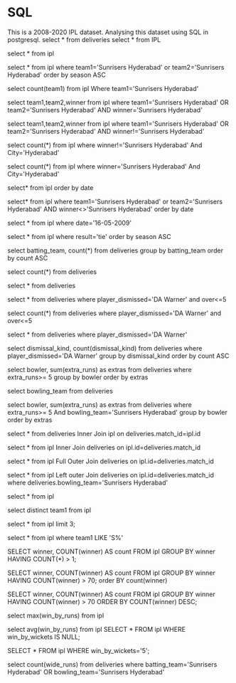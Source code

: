 # SQL
This is a 2008-2020 IPL dataset. Analysing this dataset using SQL in postgresql.
select * from deliveries
select * from IPL

select * from ipl


select * from ipl
where team1='Sunrisers Hyderabad' or team2='Sunrisers Hyderabad'
order by season ASC
   
   
select  count(team1) from ipl
Where team1='Sunrisers Hyderabad'

select team1,team2,winner from ipl
where team1='Sunrisers Hyderabad' OR team2='Sunrisers Hyderabad'
AND winner='Sunrisers Hyderabad'

select team1,team2,winner from ipl
where  team1='Sunrisers Hyderabad' OR team2='Sunrisers Hyderabad' AND winner!='Sunrisers Hyderabad'



select count(*) from ipl
where winner!='Sunrisers Hyderabad' And City='Hyderabad'


select count(*) from ipl
where winner='Sunrisers Hyderabad' And City='Hyderabad'


select* from ipl
order by date

select* from ipl
where team1='Sunrisers Hyderabad' or team2='Sunrisers Hyderabad' AND winner<>'Sunrisers Hyderabad'
order by date

select * from ipl
where date='16-05-2009'

select * from ipl
where result='tie'
order by season
ASC

select batting_team, count(*) from deliveries
group by batting_team
order by count
ASC

select count(*) from deliveries

select * from deliveries

select * from deliveries 
where player_dismissed='DA Warner' and over<=5

select count(*) from deliveries 
where player_dismissed='DA Warner' and over<=5

select * from deliveries 
where player_dismissed='DA Warner' 


select   dismissal_kind, count(dismissal_kind) from deliveries 
where player_dismissed='DA Warner' 
group by dismissal_kind
order by count 
ASC


select bowler, sum(extra_runs) as extras from deliveries
where extra_runs>= 5
group by bowler 
order by extras

select bowling_team from deliveries

select bowler, sum(extra_runs) as extras from deliveries
where extra_runs>= 5 And bowling_team='Sunrisers Hyderabad'
group by bowler 
order by extras


select * from deliveries
Inner Join ipl
on deliveries.match_id=ipl.id



select * from ipl
Inner Join deliveries
on ipl.id=deliveries.match_id

select * from ipl
Full Outer Join deliveries
on ipl.id=deliveries.match_id


select * from ipl
Left outer Join deliveries
on ipl.id=deliveries.match_id
where deliveries.bowling_team='Sunrisers Hyderabad'


select * from ipl

select distinct team1 from ipl

select * from ipl limit 3;

select * from ipl
where team1 LIKE 'S%'

SELECT winner, COUNT(winner) AS count
FROM ipl
GROUP BY winner
HAVING COUNT(*) > 1;


SELECT winner, COUNT(winner) AS count
FROM ipl
GROUP BY winner
HAVING COUNT(winner) > 70;
order BY count(winner)


SELECT winner, COUNT(winner) AS count
FROM ipl
GROUP BY winner
HAVING COUNT(winner) > 70
ORDER BY COUNT(winner) DESC;


select max(win_by_runs) from ipl

select avg(win_by_runs) from ipl
SELECT *
FROM ipl
WHERE win_by_wickets IS NULL;

SELECT *
FROM ipl
WHERE win_by_wickets='5';

select count(wide_runs) from deliveries
where batting_team='Sunrisers Hyderabad' OR bowling_team='Sunrisers Hyderabad'
